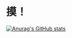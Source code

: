<!--
# Software Development Environment
Windows 11 on x64

Windows 10 on x64

MacOS Monterey 12 on Arm

MacOS Monterey 12 on x64

![Windows](https://img.shields.io/badge/-Windows-0078D6?style=flat-square&logo=windows&logoColor=white)

-->
# 摸！
[![Anurag's GitHub stats](https://github-readme-stats.vercel.app/api?username=HanlieChina)](https://github.com/anuraghazra/github-readme-stats)
